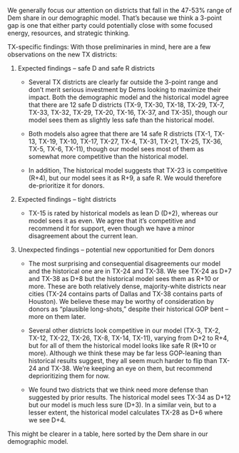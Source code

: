 We generally focus our attention on districts that fall in the 47-53% range of Dem share
in our demographic model. That’s because we think a 3-point gap is one
that either party could potentially close with some focused energy,
resources, and strategic thinking.

TX-specific findings: With those preliminaries in mind,
here are a few observations on the new TX districts:

1. Expected findings – safe D and safe R districts
   - Several TX districts are clearly far outside the 3-point range and don’t merit
   serious investment by Dems looking to maximize their impact.
   Both the demographic model and the historical model agree that there are 12 safe D
   districts (TX-9, TX-30, TX-18, TX-29, TX-7, TX-33, TX-32, TX-29, TX-20, TX-16,
   TX-37, and TX-35), though our model sees them as slightly less safe
   than the historical model.

   - Both models also agree that there are 14 safe R districts (TX-1, TX-13, TX-19,
   TX-10, TX-17, TX-27, TX-4, TX-31, TX-21, TX-25, TX-36, TX-5, TX-6, TX-11),
   though our model sees most of them as somewhat more competitive than the historical model.

   - In addition, The historical model suggests that TX-23 is competitive (R+4),
   but our model sees it as R+9, a safe R. We would therefore de-prioritize it for donors.

2. Expected findings – tight districts
   - TX-15 is rated by historical models as lean D (D+2), whereas our model sees it as even.
   We agree that it’s competitive and recommend it for support, even though we have a minor disagreement about the current lean.

3. Unexpected findings – potential new opportunitied for Dem donors
   - The most surprising and consequential disagreements our model and the historical one are in TX-24 and TX-38.
   We see TX-24 as D+7 and TX-38 as D+8 but the historical model sees them as R+10 or more.
   These are both relatively dense, majority-white districts near cities (TX-24 contains parts of
   Dallas and TX-38 contains parts of Houston). We believe these may be worthy of consideration by donors
   as “plausible long-shots,” despite their historical GOP bent – more on them later.

   - Several other districts look competitive in our model (TX-3, TX-2, TX-12, TX-22, TX-26, TX-8, TX-14, TX-11),
   varying from D+2 to R+4, but for all of them the historical model looks like safe R (R+10 or more).
   Although we think these may be far less GOP-leaning than historical results suggest,
   they all seem much harder to flip than TX-24 and TX-38.
   We’re keeping an eye on them, but recommend deprioritizing them for now.

   - We found two districts that we think need more defense than suggested by prior results.
   The historical model sees TX-34 as D+12 but our model is much less sure (D+3).
   In a similar vein, but to a lesser extent, the historical model calculates TX-28 as D+6 where we see D+4.

This might be clearer in a table, here sorted by the Dem share in our demographic model.
